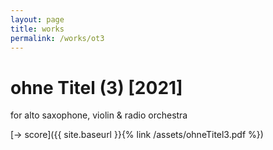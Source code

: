 ```yaml
---
layout: page
title: works
permalink: /works/ot3
---
```



# ohne Titel (3) [2021]

for alto saxophone, violin & radio orchestra

[-> score]({{ site.baseurl }}{% link /assets/ohneTitel3.pdf %})
